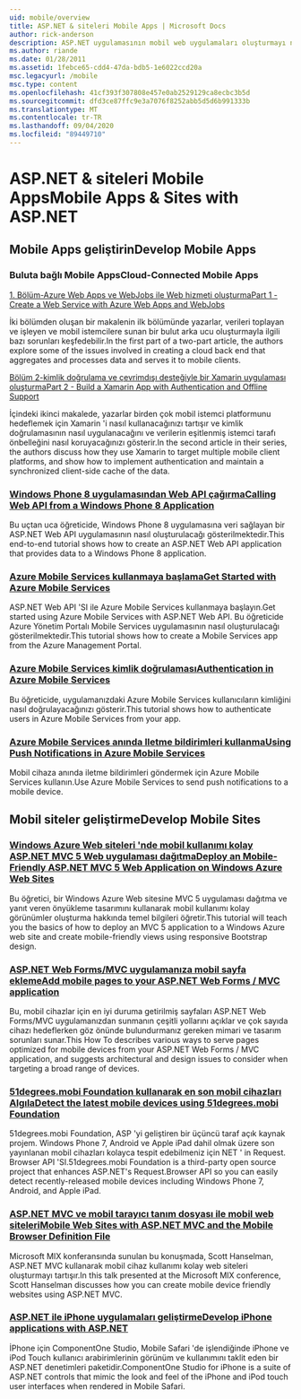 ```yaml
---
uid: mobile/overview
title: ASP.NET & siteleri Mobile Apps | Microsoft Docs
author: rick-anderson
description: ASP.NET uygulamasının mobil web uygulamaları oluşturmayı nasıl kolaylaştırdığını öğrenin
ms.author: riande
ms.date: 01/28/2011
ms.assetid: 1febce65-cdd4-47da-bdb5-1e6022ccd20a
msc.legacyurl: /mobile
msc.type: content
ms.openlocfilehash: 41cf393f307808e457e0ab2529129ca8ecbc3b5d
ms.sourcegitcommit: dfd3ce87ffc9e3a7076f8252abb5d5d6b991333b
ms.translationtype: MT
ms.contentlocale: tr-TR
ms.lasthandoff: 09/04/2020
ms.locfileid: "89449710"
---
```

# <a name="mobile-apps--sites-with-aspnet"></a><span data-ttu-id="16d6f-103">ASP.NET & siteleri Mobile Apps</span><span class="sxs-lookup"><span data-stu-id="16d6f-103">Mobile Apps & Sites with ASP.NET</span></span>

## <a name="develop-mobile-apps"></a><span data-ttu-id="16d6f-104">Mobile Apps geliştirin</span><span class="sxs-lookup"><span data-stu-id="16d6f-104">Develop Mobile Apps</span></span>

### <a name="cloud-connected-mobile-apps"></a><span data-ttu-id="16d6f-105">Buluta bağlı Mobile Apps</span><span class="sxs-lookup"><span data-stu-id="16d6f-105">Cloud-Connected Mobile Apps</span></span>

[<span data-ttu-id="16d6f-106">1. Bölüm-Azure Web Apps ve WebJobs ile Web hizmeti oluşturma</span><span class="sxs-lookup"><span data-stu-id="16d6f-106">Part 1 - Create a Web Service with Azure Web Apps and WebJobs</span></span>](https://msdn.microsoft.com/magazine/mt185572)

<span data-ttu-id="16d6f-107">İki bölümden oluşan bir makalenin ilk bölümünde yazarlar, verileri toplayan ve işleyen ve mobil istemcilere sunan bir bulut arka ucu oluşturmayla ilgili bazı sorunları keşfedebilir.</span><span class="sxs-lookup"><span data-stu-id="16d6f-107">In the first part of a two-part article, the authors explore some of the issues involved in creating a cloud back end that aggregates and processes data and serves it to mobile clients.</span></span>

[<span data-ttu-id="16d6f-108">Bölüm 2-kimlik doğrulama ve çevrimdışı desteğiyle bir Xamarin uygulaması oluşturma</span><span class="sxs-lookup"><span data-stu-id="16d6f-108">Part 2 - Build a Xamarin App with Authentication and Offline Support</span></span>](https://msdn.microsoft.com/magazine/mt422581.aspx)

<span data-ttu-id="16d6f-109">İçindeki ikinci makalede, yazarlar birden çok mobil istemci platformunu hedeflemek için Xamarin 'i nasıl kullanacağınızı tartışır ve kimlik doğrulamasının nasıl uygulanacağını ve verilerin eşitlenmiş istemci tarafı önbelleğini nasıl koruyacağınızı gösterir.</span><span class="sxs-lookup"><span data-stu-id="16d6f-109">In the second article in their series, the authors discuss how they use Xamarin to target multiple mobile client platforms, and show how to implement authentication and maintain a synchronized client-side cache of the data.</span></span>

### <a name="calling-web-api-from-a-windows-phone-8-application"></a>[<span data-ttu-id="16d6f-110">Windows Phone 8 uygulamasından Web API çağırma</span><span class="sxs-lookup"><span data-stu-id="16d6f-110">Calling Web API from a Windows Phone 8 Application</span></span>](../web-api/overview/mobile-clients/calling-web-api-from-a-windows-phone-8-application.md)

<span data-ttu-id="16d6f-111">Bu uçtan uca öğreticide, Windows Phone 8 uygulamasına veri sağlayan bir ASP.NET Web API uygulamasının nasıl oluşturulacağı gösterilmektedir.</span><span class="sxs-lookup"><span data-stu-id="16d6f-111">This end-to-end tutorial shows how to create an ASP.NET Web API application that provides data to a Windows Phone 8 application.</span></span>

### <a name="get-started-with-azure-mobile-services"></a>[<span data-ttu-id="16d6f-112">Azure Mobile Services kullanmaya başlama</span><span class="sxs-lookup"><span data-stu-id="16d6f-112">Get Started with Azure Mobile Services</span></span>](https://azure.microsoft.com/documentation/articles/mobile-services-dotnet-backend-windows-store-dotnet-get-started?WT.mc_id=zumo_aspnet)

<span data-ttu-id="16d6f-113">ASP.NET Web API 'SI ile Azure Mobile Services kullanmaya başlayın.</span><span class="sxs-lookup"><span data-stu-id="16d6f-113">Get started using Azure Mobile Services with ASP.NET Web API.</span></span> <span data-ttu-id="16d6f-114">Bu öğreticide Azure Yönetim Portalı Mobile Services uygulamasının nasıl oluşturulacağı gösterilmektedir.</span><span class="sxs-lookup"><span data-stu-id="16d6f-114">This tutorial shows how to create a Mobile Services app from the Azure Management Portal.</span></span>

### <a name="authentication-in-azure-mobile-services"></a>[<span data-ttu-id="16d6f-115">Azure Mobile Services kimlik doğrulaması</span><span class="sxs-lookup"><span data-stu-id="16d6f-115">Authentication in Azure Mobile Services</span></span>](https://azure.microsoft.com/documentation/articles/mobile-services-dotnet-backend-windows-store-dotnet-get-started-users/?WT.mc_id=zumo_aspnet)

<span data-ttu-id="16d6f-116">Bu öğreticide, uygulamanızdaki Azure Mobile Services kullanıcıların kimliğini nasıl doğrulayacağınızı gösterir.</span><span class="sxs-lookup"><span data-stu-id="16d6f-116">This tutorial shows how to authenticate users in Azure Mobile Services from your app.</span></span>

### <a name="using-push-notifications-in-azure-mobile-services"></a>[<span data-ttu-id="16d6f-117">Azure Mobile Services anında Iletme bildirimleri kullanma</span><span class="sxs-lookup"><span data-stu-id="16d6f-117">Using Push Notifications in Azure Mobile Services</span></span>](https://azure.microsoft.com/documentation/articles/mobile-services-dotnet-backend-windows-store-dotnet-get-started-push/?WT.mc_id=zumo_aspnet)

<span data-ttu-id="16d6f-118">Mobil cihaza anında iletme bildirimleri göndermek için Azure Mobile Services kullanın.</span><span class="sxs-lookup"><span data-stu-id="16d6f-118">Use Azure Mobile Services to send push notifications to a mobile device.</span></span>

## <a name="develop-mobile-sites"></a><span data-ttu-id="16d6f-119">Mobil siteler geliştirme</span><span class="sxs-lookup"><span data-stu-id="16d6f-119">Develop Mobile Sites</span></span>

### <a name="deploy-an-mobile-friendly-aspnet-mvc-5-web-application-on-windows-azure-web-sites"></a>[<span data-ttu-id="16d6f-120">Windows Azure Web siteleri 'nde mobil kullanımı kolay ASP.NET MVC 5 Web uygulaması dağıtma</span><span class="sxs-lookup"><span data-stu-id="16d6f-120">Deploy an Mobile-Friendly ASP.NET MVC 5 Web Application on Windows Azure Web Sites</span></span>](https://docs.microsoft.com/azure/app-service-web/web-sites-dotnet-deploy-aspnet-mvc-mobile-app)

<span data-ttu-id="16d6f-121">Bu öğretici, bir Windows Azure Web sitesine MVC 5 uygulaması dağıtma ve yanıt veren önyükleme tasarımını kullanarak mobil kullanımı kolay görünümler oluşturma hakkında temel bilgileri öğretir.</span><span class="sxs-lookup"><span data-stu-id="16d6f-121">This tutorial will teach you the basics of how to deploy an MVC 5 application to a Windows Azure web site and create mobile-friendly views using responsive Bootstrap design.</span></span>

### <a name="add-mobile-pages-to-your-aspnet-web-forms--mvc-application"></a>[<span data-ttu-id="16d6f-122">ASP.NET Web Forms/MVC uygulamanıza mobil sayfa ekleme</span><span class="sxs-lookup"><span data-stu-id="16d6f-122">Add mobile pages to your ASP.NET Web Forms / MVC application</span></span>](../whitepapers/add-mobile-pages-to-your-aspnet-web-forms-mvc-application.md)

<span data-ttu-id="16d6f-123">Bu, mobil cihazlar için en iyi duruma getirilmiş sayfaları ASP.NET Web Forms/MVC uygulamanızdan sunmanın çeşitli yollarını açıklar ve çok sayıda cihazı hedeflerken göz önünde bulundurmanız gereken mimari ve tasarım sorunları sunar.</span><span class="sxs-lookup"><span data-stu-id="16d6f-123">This How To describes various ways to serve pages optimized for mobile devices from your ASP.NET Web Forms / MVC application, and suggests architectural and design issues to consider when targeting a broad range of devices.</span></span>

### <a name="detect-the-latest-mobile-devices-using-51degreesmobi-foundation"></a>[<span data-ttu-id="16d6f-124">51degrees.mobi Foundation kullanarak en son mobil cihazları Algıla</span><span class="sxs-lookup"><span data-stu-id="16d6f-124">Detect the latest mobile devices using 51degrees.mobi Foundation</span></span>](https://github.com/51Degrees/dotNET-Device-Detection)

<span data-ttu-id="16d6f-125">51degrees.mobi Foundation, ASP 'yi geliştiren bir üçüncü taraf açık kaynak projem. Windows Phone 7, Android ve Apple iPad dahil olmak üzere son yayınlanan mobil cihazları kolayca tespit edebilmeniz için NET ' in Request. Browser API 'SI.</span><span class="sxs-lookup"><span data-stu-id="16d6f-125">51degrees.mobi Foundation is a third-party open source project that enhances ASP.NET's Request.Browser API so you can easily detect recently-released mobile devices including Windows Phone 7, Android, and Apple iPad.</span></span>

### <a name="mobile-web-sites-with-aspnet-mvc-and-the-mobile-browser-definition-file"></a>[<span data-ttu-id="16d6f-126">ASP.NET MVC ve mobil tarayıcı tanım dosyası ile mobil web siteleri</span><span class="sxs-lookup"><span data-stu-id="16d6f-126">Mobile Web Sites with ASP.NET MVC and the Mobile Browser Definition File</span></span>](http://www.hanselman.com/blog/MixMobileWebSitesWithASPNETMVCAndTheMobileBrowserDefinitionFile.aspx)

<span data-ttu-id="16d6f-127">Microsoft MIX konferansında sunulan bu konuşmada, Scott Hanselman, ASP.NET MVC kullanarak mobil cihaz kullanımı kolay web siteleri oluşturmayı tartışır.</span><span class="sxs-lookup"><span data-stu-id="16d6f-127">In this talk presented at the Microsoft MIX conference, Scott Hanselman discusses how you can create mobile device friendly websites using ASP.NET MVC.</span></span>

### <a name="develop-iphone-applications-with-aspnet"></a>[<span data-ttu-id="16d6f-128">ASP.NET ile iPhone uygulamaları geliştirme</span><span class="sxs-lookup"><span data-stu-id="16d6f-128">Develop iPhone applications with ASP.NET</span></span>](https://www.componentsource.com/product/componentone-studio-for-iphone)

<span data-ttu-id="16d6f-129">İPhone için ComponentOne Studio, Mobile Safari 'de işlendiğinde iPhone ve iPod Touch kullanıcı arabirimlerinin görünüm ve kullanımını taklit eden bir ASP.NET denetimleri paketidir.</span><span class="sxs-lookup"><span data-stu-id="16d6f-129">ComponentOne Studio for iPhone is a suite of ASP.NET controls that mimic the look and feel of the iPhone and iPod touch user interfaces when rendered in Mobile Safari.</span></span>
